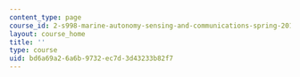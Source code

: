 ```yaml
---
content_type: page
course_id: 2-s998-marine-autonomy-sensing-and-communications-spring-2012
layout: course_home
title: ''
type: course
uid: bd6a69a2-6a6b-9732-ec7d-3d43233b82f7
---
```

